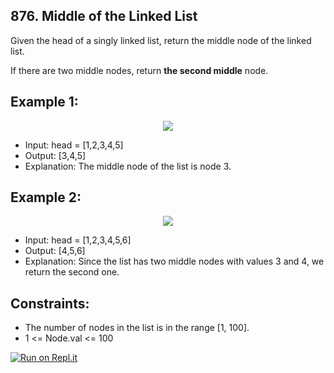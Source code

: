 ## 876. Middle of the Linked List
Given the head of a singly linked list, return the middle node of the linked list.

If there are two middle nodes, return **the second middle** node.

## Example 1:

<p align="center">
  <img src="https://assets.leetcode.com/uploads/2021/07/23/lc-midlist1.jpg" />
</p>

- Input: head = [1,2,3,4,5]
- Output: [3,4,5]
- Explanation: The middle node of the list is node 3.

## Example 2:

<p align="center">
  <img src="https://assets.leetcode.com/uploads/2021/07/23/lc-midlist2.jpg" />
</p>

- Input: head = [1,2,3,4,5,6]
- Output: [4,5,6]
- Explanation: Since the list has two middle nodes with values 3 and 4, we return the second one.

## Constraints:

- The number of nodes in the list is in the range [1, 100].
- 1 <= Node.val <= 100

[![Run on Repl.it](https://repl.it/badge/github/oscharko/TS-LeetCode-876-Middle-of-the-Linked-List)](https://replit.com/@oscharko/TS-LeetCode-876-Middle-of-the-Linked-List)